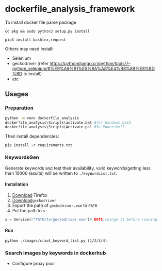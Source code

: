 # dockerfile_analysis_framework

To install docker file parse package

``cd pkg && sudo python3 setup.py install``

``pip3 install bashlex,request``

Others may need install:

- Selenium
- geckodriver (refer <https://pythondjango.cn/python/tools/7-python_selenium/#%E9%A9%B1%E5%8A%A8%E4%B8%8B%E8%BD%BD> to install)
- etc

## Usages

### Preparation

```bash
python -m venv dockerfile_analysis
dockerfile_analysis\Scripts\activate.bat #for Windows bash
dockerfile_analysis\Scripts\Activate.ps1 #In Powershell
```

Then install dependencies:

```shell
pip install -r requirements.txt
```

### KeywordsGen

Generate keywords and test their availability, valid keywords(getting less than 10000 results) will be written to `./keyWordList.txt`.

#### Installation

1. [Download](https://download.mozilla.org/?product=firefox-stub&os=win&lang=en-US) Firefox
2. [Download](https://github.com/mozilla/geckodriver/releases/download/v0.32.2/geckodriver-v0.32.2-win64.zip)`geckodriver`
3. Export the path of `geckodriver.exe` to `PATH`
4. Put the path to `s` :

```python
s = Service(r"PATH/to/geckodriver.exe")# NOTE:change it before running
```

#### Run

```shell
python ./images/crawl_keyword_list.py (1/2/3/4)
```

### Search images by keywords in dockerhub

- Configure proxy pool

